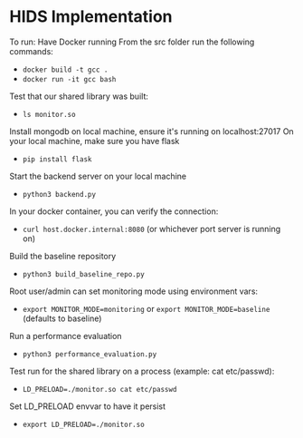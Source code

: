 ﻿# HIDS Implementation

To run:
Have Docker running
From the src folder run the following commands:
- `docker build -t gcc .`
- `docker run -it gcc bash`

Test that our shared library was built:
- `ls monitor.so`

Install mongodb on local machine, ensure it's running on localhost:27017
On your local machine, make sure you have flask
- `pip install flask`

Start the backend server on your local machine
- `python3 backend.py`

In your docker container, you can verify the connection:
- `curl host.docker.internal:8080` (or whichever port server is running on)

Build the baseline repository
- `python3 build_baseline_repo.py`

Root user/admin can set monitoring mode using environment vars:
- `export MONITOR_MODE=monitoring` or `export MONITOR_MODE=baseline` (defaults to baseline)

Run a performance evaluation
- `python3 performance_evaluation.py`

Test run for the shared library on a process (example: cat etc/passwd):
- `LD_PRELOAD=./monitor.so cat etc/passwd`

Set LD_PRELOAD envvar to have it persist
- `export LD_PRELOAD=./monitor.so`
